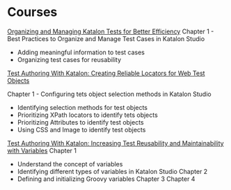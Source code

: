 # Courses
[Organizing and Managing Katalon Tests for Better Efficiency](https://academy.katalon.com/courses/organizing-and-managing-katalon-tests/?i=6&idp=google&context=LOGIN&idp_type=social&session_state=d056ba7b-e57f-405d-b965-f1b0fe11bb5a&code=ac30e88e-79ad-4637-9ed4-d652d8e8acd2.d056ba7b-e57f-405d-b965-f1b0fe11bb5a.5f44a6fc-1ddf-406a-bcb8-190074fd11bc#best-practices-to-organize-and-manage-test-cases-in-katalon-studio)
Chapter 1 - Best Practices to Organize and Manage Test Cases in Katalon Studio
- Adding meaningful information to test cases
- Organizing test cases for reusability

[Test Authoring With Katalon: Creating Reliable Locators for Web Test Objects](https://academy.katalon.com/courses/creating-reliable-web-test-object-locators/)

Chapter 1 - Configuring tets object selection methods in Katalon Studio
- Identifying selection methods for test objects
- Prioritizing XPath locators to identify tets objects
- Prioritizing Attributes to identify test objects
- Using CSS and Image to identify test objects


[Test Authoring With Katalon: Increasing Test Reusability and Maintainability with Variables](https://academy.katalon.com/courses/using-variables-in-katalon/#identifying-different-types-of-variables-in-katalon-studio)
Chapter 1
- Understand the concept of variables
- Identifying different types of variables in Katalon Studio
Chapter 2
- Defining and initializing Groovy variables
Chapter 3
Chapter 4

